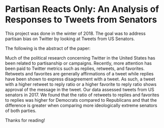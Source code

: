 # Partisan Reacts Only: An Analysis of Responses to Tweets from Senators

This project was done in the winter of 2018. The goal was to address partisan bias on Twitter by looking at Tweets from US Senators. 

The following is the abstract of the paper:

Much of the political research concerning Twitter in the United States has been related to
partisanship or campaigns. Recently, more attention has been paid to Twitter metrics such as
replies, retweets, and favorites. Retweets and favorites are generally affirmations of a tweet
while replies have been shown to express disagreement with a tweet. As such, a tweet with a
higher retweet to reply ratio or a higher favorite to reply ratio shows approval of the message in
the tweet. Our data assessed tweets from US senators in 2017. We found that the ratio of
retweets to replies and favorites to replies was higher for Democrats compared to Republicans
and that the difference is greater when comparing more ideologically extreme senators of both
parties.

Thanks for reading!
